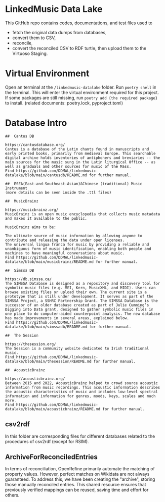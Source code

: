 #   LinkedMusic Data Lake

This GitHub repo contains codes, documentations, and test files used to 
-   fetch the original data dumps from databases, 
-   convert them to CSV, 
-   reconcile, 
-   convert the reconciled CSV to RDF turtle, then upload them to the Virtuoso Staging. 

#   Virtual Environment

Open an terminal at the ```/linkedmusic-datalake``` folder.
Run ```poetry shell``` in the terminal. This will enter the virtual environment required for this project.
If some packages are still missing, run ```poetry add {the required package}``` to install.
(related documents: poetry.lock, pyproject.toml)

#   Database Intro

    ##  Cantus DB

    https://cantusdatabase.org/
    Cantus is a database of the Latin chants found in manuscripts and early printed books, primarily from medieval Europe. This searchable digital archive holds inventories of antiphoners and breviaries -- the main sources for the music sung in the Latin liturgical Office -- as well as graduals and other sources for music of the Mass.
    Find https://github.com/DDMAL/linkedmusic-datalake/blob/main/cantusdb/README.md for further manual.

    ##  ESEA(East-and-Southeast-Asian)&Chinese (traditional) Music Instrument
    (more details can be seen inside the .ttl files)

    ##  MusicBrainz

    https://musicbrainz.org/
    MusicBrainz is an open music encyclopedia that collects music metadata and makes it available to the public.

    MusicBrainz aims to be:

    The ultimate source of music information by allowing anyone to contribute and releasing the data under open licenses.
    The universal lingua franca for music by providing a reliable and unambiguous form of music identification, enabling both people and machines to have meaningful conversations about music.
    Find https://github.com/DDMAL/linkedmusic-datalake/blob/main/musicbrainz/README.md for further manual.

    ##  Simssa DB

    https://db.simssa.ca/
    The SIMSSA Database is designed as a repository and discovery tool for symbolic music files (e.g. MEI, Kern, MusicXML, and MIDI). Users can browse existing files or upload their own. The current site is a prototype that is still under development. It serves as part of the SIMSSA Project, a SSHRC Partnership Grant. The SIMSSA Database is the successor of an older database created as part of Julie Cumming’s Digging into Data grant, designed to gather symbolic music files in one place to do computer-aided counterpoint analysis. The new database has made improvements in several areas, explained below.
    Find https://github.com/DDMAL/linkedmusic-datalake/blob/main/simssadb/README.md for further manual.

    ##  The Session

    https://thesession.org/
    The Session is a community website dedicated to Irish traditional music.
    Find https://github.com/DDMAL/linkedmusic-datalake/blob/main/thesession/README.md for further manual.

    ##  AcousticBrainz

    https://acousticbrainz.org/
    Between 2015 and 2022, AcousticBrainz helped to crowd source acoustic information from music recordings. This acoustic information describes the acoustic characteristics of music and includes low-level spectral information and information for genres, moods, keys, scales and much more.
    Find https://github.com/DDMAL/linkedmusic-datalake/blob/main/acousticbrainz/README.md for further manual.

## csv2rdf
In this folder are corresponding files for different databases related to the procedures of csv2rdf (except for RSIM).

## ArchiveForReconciledEntries
In terms of reconciliation, OpenRefine primarily automate the matching of property values. However, perfect matches on Wikidata are not always guaranteed. To address this, we have been creating the "archive", storing those manually reconciled entries. This shared resource ensures that previously verified mappings can be reused, saving time and effort for others.